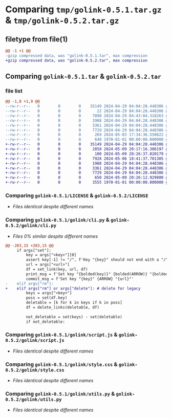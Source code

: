# Comparing `tmp/golink-0.5.1.tar.gz` & `tmp/golink-0.5.2.tar.gz`

## filetype from file(1)

```diff
@@ -1 +1 @@
-gzip compressed data, was "golink-0.5.1.tar", max compression
+gzip compressed data, was "golink-0.5.2.tar", max compression
```

## Comparing `golink-0.5.1.tar` & `golink-0.5.2.tar`

### file list

```diff
@@ -1,8 +1,9 @@
--rw-r--r--   0        0        0    35149 2024-04-29 04:04:28.448306 golink-0.5.1/LICENSE
--rw-r--r--   0        0        0       22 2024-04-29 04:04:28.448306 golink-0.5.1/golink/__init__.py
--rw-r--r--   0        0        0     7890 2024-04-29 04:43:04.318263 golink-0.5.1/golink/cli.py
--rw-r--r--   0        0        0     1988 2024-04-29 04:04:28.448306 golink-0.5.1/golink/script.js
--rw-r--r--   0        0        0     3361 2024-04-29 04:04:28.448306 golink-0.5.1/golink/style.css
--rw-r--r--   0        0        0     7729 2024-04-29 04:04:28.448306 golink-0.5.1/golink/utils.py
--rw-r--r--   0        0        0      269 2024-05-03 17:34:36.550822 golink-0.5.1/pyproject.toml
--rw-r--r--   0        0        0      648 1970-01-01 00:00:00.000000 golink-0.5.1/PKG-INFO
+-rw-r--r--   0        0        0    35149 2024-04-29 04:04:28.448306 golink-0.5.2/LICENSE
+-rw-r--r--   0        0        0     2858 2024-05-09 20:17:16.306197 golink-0.5.2/README.md
+-rw-r--r--   0        0        0      100 2024-05-09 20:26:37.020179 golink-0.5.2/golink/__init__.py
+-rw-r--r--   0        0        0     7928 2024-05-06 18:41:37.701305 golink-0.5.2/golink/cli.py
+-rw-r--r--   0        0        0     1988 2024-04-29 04:04:28.448306 golink-0.5.2/golink/script.js
+-rw-r--r--   0        0        0     3361 2024-04-29 04:04:28.448306 golink-0.5.2/golink/style.css
+-rw-r--r--   0        0        0     7729 2024-04-29 04:04:28.448306 golink-0.5.2/golink/utils.py
+-rw-r--r--   0        0        0      650 2024-05-09 20:26:12.929800 golink-0.5.2/pyproject.toml
+-rw-r--r--   0        0        0     3555 1970-01-01 00:00:00.000000 golink-0.5.2/PKG-INFO
```

### Comparing `golink-0.5.1/LICENSE` & `golink-0.5.2/LICENSE`

 * *Files identical despite different names*

### Comparing `golink-0.5.1/golink/cli.py` & `golink-0.5.2/golink/cli.py`

 * *Files 0% similar despite different names*

```diff
@@ -203,15 +203,15 @@
     if args["set"]:
         key = args["<key>"][0]
         assert key[-1] != "/", f'Key "{key}" should not end with a "/"!'
         url = args["<url>"]
         df = set_link(key, url, df)
         print_msg = f'Set key "{bolded(key)}" {bolded(ARROW)} "{bolded(url)}"'
         commit_msg = f'Set key "{key}" {ARROW} "{url}"'
-    elif args["rm"]:
+    elif args["rm"] or args["delete"]: # delete for legacy
         keys = args["<key>"]
         poss = set(df.key)
         deletable = [k for k in keys if k in poss]
         df = delete_links(deletable, df)
 
         not_deletable = set(keys) - set(deletable)
         if not_deletable:
```

### Comparing `golink-0.5.1/golink/script.js` & `golink-0.5.2/golink/script.js`

 * *Files identical despite different names*

### Comparing `golink-0.5.1/golink/style.css` & `golink-0.5.2/golink/style.css`

 * *Files identical despite different names*

### Comparing `golink-0.5.1/golink/utils.py` & `golink-0.5.2/golink/utils.py`

 * *Files identical despite different names*

